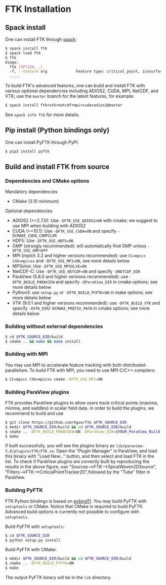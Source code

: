 # FTK Installation

## Spack install

One can install FTK through [spack](https://spack.io/):  

```bash
$ spack install ftk
$ spack load ftk
$ ftk
Usage:
  ftk [OPTION...]
  -f, --feature arg             Feature type: critical_point, isosurface,
  .....
```

To build FTK's advanced features, one can build and install FTK with various optional dependencies including ADIOS2, CUDA, MPI, NetCDF, and VTK; use the `master` branch for the latest features, for example:

```bash
$ spack install ftk+vtk+netcdf+mpi+cuda+adios2@master
```

See `spack info ftk` for more details.

## Pip install (Python bindings only)

One can install PyFTK through PyPI: 

```bash
$ pip3 install pyftk
```

## Build and install FTK from source

### Dependencies and CMake options

Mandatory dependencies

* CMake (3.10 minimum)

Optional dependencies

* ADIOS2 (>=2.7.0): Use `-DFTK_USE_ADIOS2=ON` with cmake; we suggest to use MPI when building with ADIOS2
* CUDA (>=10.1): Use `-DFTK_USE_CUDA=ON` and specify `-DCMAKE_CUDA_COMPILER`
* HDF5: Use `-DFTK_USE_HDF5=ON`
* GMP (strongly recommended): will automatically find GMP unless `-DFTK_USE_GMP=OFF`
* MPI (mpich 3.2 and higher versions recommended): use `CC=mpicc CXX=mpicxx` and `-DFTK_USE_MPI=ON`, see more details below
* MPSolve: Use `-DFTK_USE_MPSOLVE=ON`
* NetCDF-C: Use `-DFTK_USE_NETCDF=ON` and specify `-DNETCDF_DIR`
* ParaView (5.8.0 and higher versions recommended): use `-DFTK_BUILD_PARAVIEW` and specify `-DParaView_DIR` in cmake options; see more details below
* Python3: use `setup.py` or `-DFTK_BUILD_PYFTK=ON` in make options; see more details below
* VTK (9.0.1 and higher versions recommended): use `-DFTK_BUILD_VTK` and specify `-DVTK_DIR`/`-DCMAKE_PREFIX_PATH` in cmake options; see more details below

###  Building without external dependencies

```bash
$ cd $FTK_SOURCE_DIR/build
$ cmake .. && make && make install
```

### Building with MPI

You may use MPI to accelerate feature tracking with both distributed-parallelism.  To build FTK with MPI, you need to use MPI C/C++ compilers: 

```bash
$ CC=mpicc CXX=mpicxx cmake -DFTK_USE_MPI=ON
```

### Building ParaView plugins

FTK provides ParaView plugins to allow users track critical points (maxima, minima, and saddles) in scalar field data.  In order to build the plugins, we recommend to build and use 

```bash
$ git clone https://github.com/hguo/ftk $FTK_SOURCE_DIR
$ mkdir $FTK_SOURCE_DIR/build && cd $FTK_SOURCE_DIR/build
$ cmake .. -DFTK_BUILD_PARAVIEW=ON -DParaView_DIR=$YOUR_ParaView_Build
$ make
```

If built successfully, you will see the plugins binary as `lib/paraview-5.8/plugins/FTK/FTK.so`.  Open the "Plugin Manager" in ParaView, and load this binary with "Load New..." button, and then select and load FTK in the list.  To check if ParaView plugins are correctly built by reproducing the results in the above figure, use "Sources-->FTK-->SpiralWoven2DSource", "Filters-->FTK-->CriticalPointTracker2D",followed by the "Tube" filter in ParaView.

### Building PyFTK

FTK Python bindings is based on [pybind11](https://github.com/pybind/pybind11).  You may build PyFTK with `setuptools` or CMake.  Notice that CMake is required to build PyFTK.  Advanced build options is currently not possible to configure with `setuptools`.  

Build PyFTK with `setuptools`:

```bash
$ cd $FTK_SOURCE_DIR
$ python setup.py install
```

Build PyFTK with CMake:

```bash
$ mkdir $FTK_SOURCE_DIR/build && cd $FTK_SOURCE_DIR/build
$ cmake .. -DFTK_BUILD_PYFTK=ON
$ make
```

The output PyFTK binary will be in the `lib` directory.
